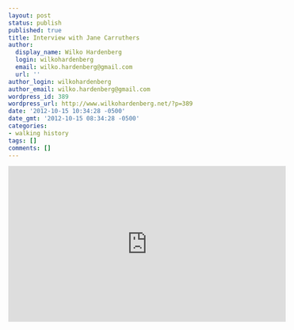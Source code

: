 ```yaml
---
layout: post
status: publish
published: true
title: Interview with Jane Carruthers
author:
  display_name: Wilko Hardenberg
  login: wilkohardenberg
  email: wilko.hardenberg@gmail.com
  url: ''
author_login: wilkohardenberg
author_email: wilko.hardenberg@gmail.com
wordpress_id: 389
wordpress_url: http://www.wilkohardenberg.net/?p=389
date: '2012-10-15 10:34:28 -0500'
date_gmt: '2012-10-15 08:34:28 -0500'
categories:
- walking history
tags: []
comments: []
---
```

<p><iframe width="560" height="315" src="http:&#47;&#47;www.youtube.com&#47;embed&#47;lZVWFUofmpc" frameborder="0" allowfullscreen><&#47;iframe></p>
<p>This interview with Jane Carruthers was held during the VI Simposio SoLCHA in Villa de Leyva, Colombia, 6-8 June 2012, and published on the most recent issue of HALAC - Historia Ambiental Latinoamericana y Caribe&ntilde;a.</p>
<p>Here is a full reference: Hardenberg, Wilko Graf von. "Entrevista con Jane Carruthers [Interview with Jane Carruthers]", <em>Historia Ambiental Latinoamericana y Caribe&ntilde;a<&#47;em>, Vol 2, No 1 (2012). <a href="http:&#47;&#47;www.fafich.ufmg.br&#47;halac&#47;index.php&#47;periodico&#47;article&#47;view&#47;58 " target="_blank">http:&#47;&#47;www.fafich.ufmg.br&#47;halac&#47;index.php&#47;periodico&#47;article&#47;view&#47;58 <&#47;a>  </p>
